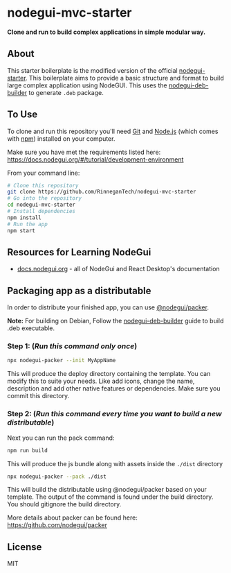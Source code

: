 # nodegui-mvc-starter

**Clone and run to build complex applications in simple modular way.**

## About

This starter boilerplate is the modified version of the official [nodegui-starter](https://github.com/nodegui/nodegui-starter). This boilerplate aims to provide a basic structure and format to build large complex application using NodeGUI.
This uses the [nodegui-deb-builder](https://github.com/RinneganTech/nodegui-deb-builder "NodeGUI Debian Builder") to generate `.deb` package.

## To Use

To clone and run this repository you'll need [Git](https://git-scm.com) and [Node.js](https://nodejs.org/en/download/) (which comes with [npm](http://npmjs.com)) installed on your computer.

Make sure you have met the requirements listed here: https://docs.nodegui.org/#/tutorial/development-environment

From your command line:

```bash
# Clone this repository
git clone https://github.com/RinneganTech/nodegui-mvc-starter
# Go into the repository
cd nodegui-mvc-starter
# Install dependencies
npm install
# Run the app
npm start
```

## Resources for Learning NodeGui

- [docs.nodegui.org](https://nodegui.github.io/nodegui) - all of NodeGui and React Desktop's documentation

## Packaging app as a distributable

In order to distribute your finished app, you can use [@nodegui/packer](https://github.com/nodegui/packer).

**Note:** For building on Debian, Follow the [nodegui-deb-builder](https://github.com/RinneganTech/nodegui-deb-builder "NodeGUI Debian Builder") guide to build .deb executable.

### Step 1: (_**Run this command only once**_)

```sh
npx nodegui-packer --init MyAppName
```

This will produce the deploy directory containing the template. You can modify this to suite your needs. Like add icons, change the name, description and add other native features or dependencies. Make sure you commit this directory.

### Step 2: (_**Run this command every time you want to build a new distributable**_)

Next you can run the pack command:

```sh
npm run build
```

This will produce the js bundle along with assets inside the `./dist` directory

```sh
npx nodegui-packer --pack ./dist
```

This will build the distributable using @nodegui/packer based on your template. The output of the command is found under the build directory. You should gitignore the build directory.

More details about packer can be found here: https://github.com/nodegui/packer

## License

MIT
